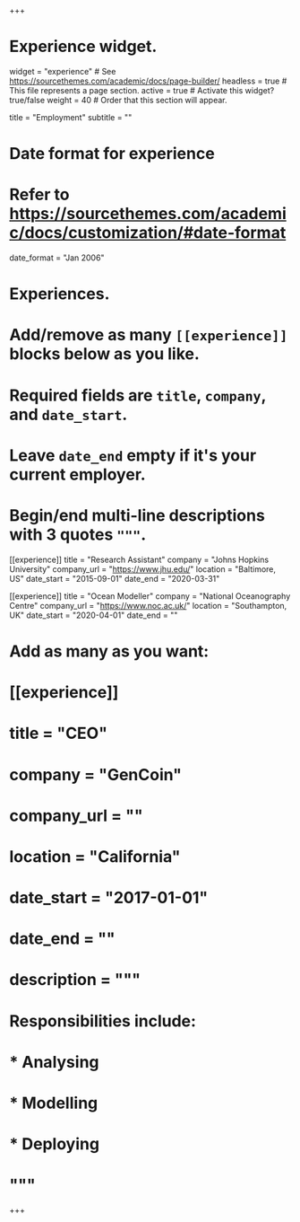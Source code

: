 +++
# Experience widget.
widget = "experience"  # See https://sourcethemes.com/academic/docs/page-builder/
headless = true  # This file represents a page section.
active = true  # Activate this widget? true/false
weight = 40  # Order that this section will appear.

title = "Employment"
subtitle = ""

# Date format for experience
#   Refer to https://sourcethemes.com/academic/docs/customization/#date-format
date_format = "Jan 2006"

# Experiences.
#   Add/remove as many `[[experience]]` blocks below as you like.
#   Required fields are `title`, `company`, and `date_start`.
#   Leave `date_end` empty if it's your current employer.
#   Begin/end multi-line descriptions with 3 quotes `"""`.
[[experience]]
  title = "Research Assistant"
  company = "Johns Hopkins University"
  company_url = "https://www.jhu.edu/"
  location = "Baltimore, US"
  date_start = "2015-09-01"
  date_end = "2020-03-31"

[[experience]]
  title = "Ocean Modeller"
  company = "National Oceanography Centre"
  company_url = "https://www.noc.ac.uk/"
  location = "Southampton, UK"
  date_start = "2020-04-01"
  date_end = ""

# Add as many as you want:

# [[experience]]
#   title = "CEO"
#   company = "GenCoin"
#   company_url = ""
#   location = "California"
#   date_start = "2017-01-01"
#   date_end = ""
#   description = """
#   Responsibilities include:
#   
#   * Analysing
#   * Modelling
#   * Deploying
#   """


+++
